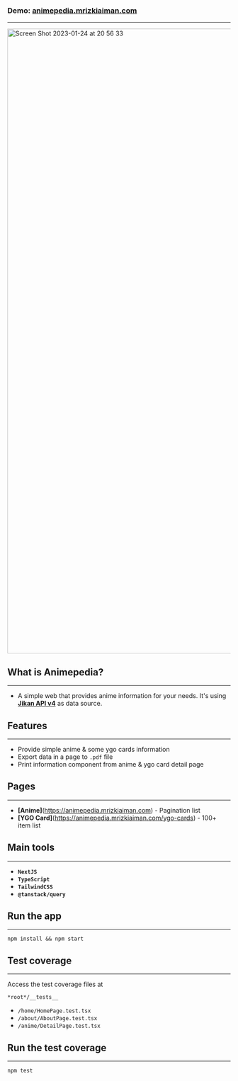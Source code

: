 ### Demo: **[animepedia.mrizkiaiman.com](https://animepedia.mrizkiaiman.com)**
---

<img width="1412" alt="Screen Shot 2023-01-24 at 20 56 33" src="https://user-images.githubusercontent.com/53157683/214314409-d0465f1a-2c65-403d-a0a3-6a5a6daf69ac.png">


## What is Animepedia?
---
- A simple web that provides anime information for your needs. It's using **[Jikan API v4](https://docs.api.jikan.moe/)** as data source.

## Features
---
- Provide simple anime & some ygo cards information
- Export data in a page to `.pdf` file
- Print information component from anime & ygo card detail page

## Pages
---
- **[Anime]**(https://animepedia.mrizkiaiman.com) - Pagination list
- **[YGO Card]**(https://animepedia.mrizkiaiman.com/ygo-cards) - 100+ item list

## Main tools
---
- **`NextJS`**
- **`TypeScript`**
- **`TailwindCSS`**
- **`@tanstack/query`**

## Run the app
---
```
npm install && npm start
```

## Test coverage
---
Access the test coverage files at
```
*root*/__tests__
```
- `/home/HomePage.test.tsx`
- `/about/AboutPage.test.tsx`
- `/anime/DetailPage.test.tsx`

## Run the test coverage
---
```
npm test
```




